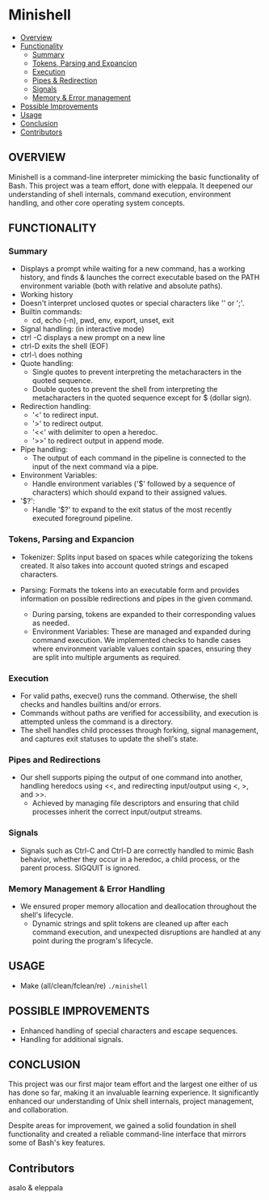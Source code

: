 # Minishell

- [Overview](#overview)
- [Functionality](#functionality)
  - [Summary](#summary)
  - [Tokens, Parsing and Expancion](#tokens-parsing-and-expancion)
  - [Execution](#execution)
  - [Pipes & Redirection](#pipes-and-redirections)
  - [Signals](#signals)
  - [Memory & Error management](#memory-management--error-handling)
- [Possible Improvements](#possible-improvements)
- [Usage](#possible-improvements)
- [Conclusion](#conclusion)
- [Contributors](#contributors)

## OVERVIEW
Minishell is a command-line interpreter mimicking the basic functionality of Bash. This project was a team effort, done with eleppala. It deepened our understanding of shell internals, command execution, environment handling, and other core operating system concepts.

## FUNCTIONALITY
### Summary
* Displays a prompt while waiting for a new command, has a working history, and finds & launches the correct executable based on the PATH environment variable (both with relative and absolute paths).
* Working history
* Doesn't interpret unclosed quotes or special characters like '\' or ';'.
* Builtin commands:
  * cd, echo (-n), pwd, env, export, unset, exit
* Signal handling: (in interactive mode)
 * ctrl -C displays a new prompt on a new line
 * ctrl-D exits the shell (EOF)
 * ctrl-\ does nothing
* Quote handling:
  * Single quotes to prevent interpreting the metacharacters in the quoted sequence.
  * Double quotes to prevent the shell from interpreting the metacharacters in the quoted sequence except for $ (dollar sign).
* Redirection handling:
  * '<' to redirect input.
  * '>' to redirect output.
  * '<<' with delimiter to open a heredoc.
  *  '>>' to redirect output in append mode.
* Pipe handling:
  * The output of each command in the pipeline is connected to the input of the next command via a pipe.
* Environment Variables:
  * Handle environment variables ('$' followed by a sequence of characters) which should expand to their assigned values.
* '$?':
  * Handle '$?' to expand to the exit status of the most recently executed foreground pipeline.

### Tokens, Parsing and Expancion
* Tokenizer: Splits input based on spaces while categorizing the tokens created. It also takes into account quoted strings and escaped characters.

* Parsing: Formats the tokens into an executable form and provides information on possible redirections and pipes in the given command.
  * During parsing, tokens are expanded to their corresponding values as needed.
  * Environment Variables: These are managed and expanded during command execution. We implemented checks to handle cases where environment variable values contain spaces, ensuring they are split into multiple arguments as required.

### Execution
* For valid paths, execve() runs the command. Otherwise, the shell checks and handles builtins and/or errors.
* Commands without paths are verified for accessibility, and execution is attempted unless the command is a directory.
* The shell handles child processes through forking, signal management, and captures exit statuses to update the shell's state.

### Pipes and Redirections
* Our shell supports piping the output of one command into another, handling heredocs using <<, and redirecting input/output using <, >, and >>.
  * Achieved by managing file descriptors and ensuring that child processes inherit the correct input/output streams.

### Signals
* Signals such as Ctrl-C and Ctrl-D are correctly handled to mimic Bash behavior, whether they occur in a heredoc, a child process, or the parent process. SIGQUIT is ignored.

### Memory Management & Error Handling
* We ensured proper memory allocation and deallocation throughout the shell's lifecycle.
  * Dynamic strings and split tokens are cleaned up after each command execution, and unexpected disruptions are handled at any point during the program's lifecycle.

## USAGE
* Make (all/clean/fclean/re)
`./minishell`

## POSSIBLE IMPROVEMENTS
* Enhanced handling of special characters and escape sequences.
* Handling for additional signals.

## CONCLUSION
This project was our first major team effort and the largest one either of us has done so far, making it an invaluable learning experience. It significantly enhanced our understanding of Unix shell internals, project management, and collaboration.

Despite areas for improvement, we gained a solid foundation in shell functionality and created a reliable command-line interface that mirrors some of Bash's key features.

## Contributors
asalo & eleppala
